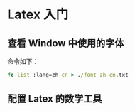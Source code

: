 # Latex 入门

## 查看 Window 中使用的字体

命令如下：

```cmd
fc-list :lang=zh-cn > ./font_zh-cn.txt
```

## 配置 Latex 的数学工具
